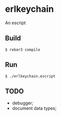erlkeychain
=====

An escript

Build
-----

    $ rebar3 compile

Run
---

    $ ./erlkeychain.escript


## TODO

- debugger;
- document data types;

